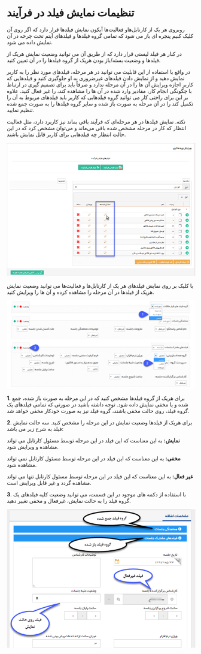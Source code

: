 #  تنظیمات نمایش فیلد در فرآیند 




 روبروی هر یک از کارتابل‌هاو فعالیت‌ها آیکون نمایش فیلدها قرار دارد که اگر روی آن کلیک کنیم پنجره ای باز می شود که تمامی گروه فیلدها و فیلدهای آیتم تحت چرخه در آن نمایش داده می شود.

در کنار هر فیلد لیستی قرار دارد که از طریق آن می توانید وضعیت نمایش هریک از فیلدها و وضعیت بسته/باز بودن هریک از گروه فیلدها را در آن تعیین کنید.

در واقع با استفاده از این قابلیت می توانید در هر مرحله، فیلدهای مورد نظر را به کاربر نمایش دهید و از نمایش دادن فیلدهای غیرضروری به او جلوگیری کنید و فیلدهایی که کاربر اجازه ویرایش آن ها را در آن مرحله ندارد و صرفاً باید برای تصمیم گیری در ارتباط با چگونگی انجام کار، مقادیر وارد شده در آن ها را مشاهده کند، را غیر فعال کنید. علاوه بر این برای راحتی کار می توانید گروه فیلدهایی که کاربر باید فیلدهای مربوط به آن را تکمیل کند را در آن مرحله به صورت باز شده و سایر گروه فیلدها را به صورت جمع شده تنظیم نمایید.

  نکته. نمایش فیلدها در هر مرحله‌ای که فرآیند باقی بماند نیز کاربرد دارد، مثل فعالیت انتظار که کار در مرحله مشخص شده باقی می‌ماند و می‌توان مشخص کرد که در این حالت انتظار چه فیلدهایی برای کاربر قابل نمایش باشند.
    

![](Cardtable42.png)

با کلیک بر روی نمایش فیلدهای هر یک از کارتابل‌ها و فعالیت‌ها می توانید وضعیت نمایش هریک از فیلدها در آن مرحله را مشاهده کرده و آن ها را ویرایش کنید.

![](Cardtable43.png)

**1**. برای هریک از گروه فیلدها مشخص کنید که در این مرحله به صورت باز شده، جمع شده و یا مخفی نمایش داده شود. توجه داشته باشید در صورتی که تمامی فیلدهای یک گروه فیلد، روی حالت مخفی باشند، گروه فیلد نیز به صورت خودکار مخفی خواهد شد.

**2**. برای هریک از فیلدها وضعیت نمایش در این مرحله را مشخص کنید. سه حالت نمایش فیلد به شرح زیر می باشد:

**نمایش:** به این معناست که این فیلد در این مرحله توسط مسئول کارتابل می تواند مشاهده و ویرایش شود.

**مخفی:** به این معناست که این فیلد در این مرحله توسط مسئول کارتابل نمی تواند مشاهده شود.

**غیر فعال:** به این معناست که این فیلد در این مرحله توسط مسئول کارتابل تنها می تواند مشاهده گردد و غیر قابل ویرایش است.

**3**. با استفاده از دکمه های موجود در این قسمت، می توانید وضعیت کلیه فیلدهای یک گروه فیلد را به حالت نمایش، غیرفعال و مخفی تغییر دهید.    


![](Cardtable44.png)

